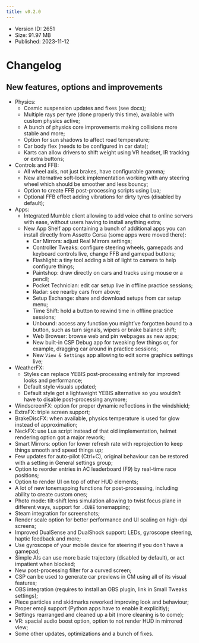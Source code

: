 ```yaml
---
title: v0.2.0
---
```


*   Version ID: 2651
*   Size: 91.97 MB
*   Published: 2023-11-12

# Changelog

## New features, options and improvements

*   Physics:
    *   Cosmic suspension updates and fixes (see docs);
    *   Multiple rays per tyre (done properly this time), available with custom physics active;
    *   A bunch of physics core improvements making collisions more stable and more;
    *   Option for sun shadows to affect road temperature;
    *   Car body flex (needs to be configured in car data);
    *   Karts can allow drivers to shift weight using VR headset, IR tracking or extra buttons;
*   Controls and FFB:
    *   All wheel axis, not just brakes, have configurable gamma;
    *   New alternative soft-lock implementation working with any steering wheel which should be smoother and less bouncy;
    *   Option to create FFB post-processing scripts using Lua;
    *   Optional FFB effect adding vibrations for dirty tyres (disabled by default);
*   Apps:
    *   Integrated Mumble client allowing to add voice chat to online servers with ease, without users having to install anything extra;
    *   New App Shelf app containing a bunch of additional apps you can install directly from Assetto Corsa (some apps were moved there):
        *   Car Mirrors: adjust Real Mirrors settings;
        *   Controller Tweaks: configure steering wheels, gamepads and keyboard controls live, change FFB and gamepad buttons;
        *   Flashlight: a tiny tool adding a bit of light to camera to help configure things;
        *   Paintshop: draw directly on cars and tracks using mouse or a pencil;
        *   Pocket Technician: edit car setup live in offline practice sessions;
        *   Radar: see nearby cars from above;
        *   Setup Exchange: share and download setups from car setup menu;
        *   Time Shift: hold a button to rewind time in offline practice sessions;
        *   Unbound: access any function you might’ve forgotten bound to a button, such as turn signals, wipers or brake balance shift;
        *   Web Browser: browse web and pin webpages as new apps;
        *   New built-in CSP Debug app for tweaking few things or, for example, dragging car around in practice sessions;
        *   New `View & Settings` app allowing to edit some graphics settings live;
*   WeatherFX:
    *   Styles can replace YEBIS post-processing entirely for improved looks and performance;
    *   Default style visuals updated;
    *   Default style got a lightweight YEBIS alternative so you wouldn’t have to disable post-processing anymore;
*   WindscreenFX: option for proper dynamic reflections in the windshield;
*   ExtraFX: triple screen support;
*   BrakeDiscFX: when available, physics temperature is used for glow instead of approximation;
*   NeckFX: use Lua script instead of that old implementation, helmet rendering option got a major rework;
*   Smart Mirrors: option for lower refresh rate with reprojection to keep things smooth and speed things up;
*   Few updates for auto-pilot (Ctrl+C), original behaviour can be restored with a setting in General settings group;
*   Option to reorder entries in AC leaderboard (F9) by real-time race positions;
*   Option to render UI on top of other HUD elements;
*   A lot of new tonemapping functions for post-processing, including ability to create custom ones;
*   Photo mode: tilt-shift lens simulation allowing to twist focus plane in different ways, support for `.CUBE` tonemapping;
*   Steam integration for screenshots;
*   Render scale option for better performance and UI scaling on high-dpi screens;
*   Improved DualSense and DualShock support: LEDs, gyroscope steering, haptic feedback and more;
*   Use gyroscope of your mobile device for steering if you don’t have a gamepad;
*   Simple AIs can use more basic trajectory (disabled by default), or act impatient when blocked;
*   New post-processing filter for a curved screen;
*   CSP can be used to generate car previews in CM using all of its visual features;
*   OBS integration (requires to install an OBS plugin, link in Small Tweaks settings);
*   Piece particles and skidmarks reworked improving look and behaviour;
*   Proper emoji support (Python apps have to enable it explicitly);
*   Settings rearranged and cleaned up a bit (more cleaning is to come);
*   VR: spacial audio boost option, option to not render HUD in mirrored view;
*   Some other updates, optimizations and a bunch of fixes.
